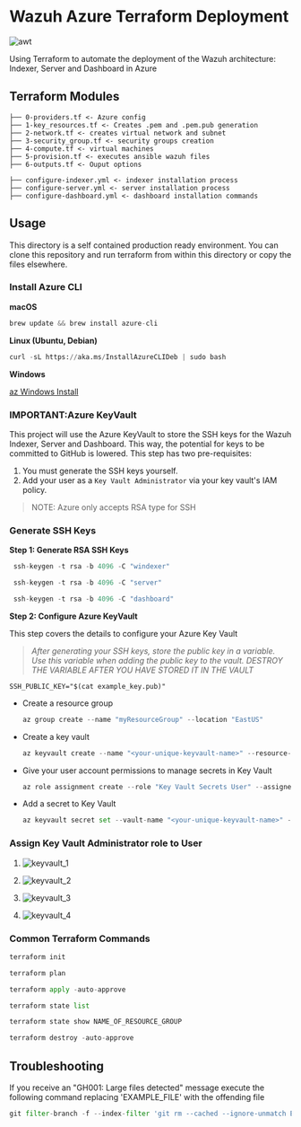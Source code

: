 # Wazuh Azure Terraform Deployment

![awt](https://github.com/datboyblu3/azure_wazuh_terraform/assets/95729902/6e5523c4-9b6c-4aee-80fd-ea68e7d2f922)



Using Terraform to automate the deployment of the Wazuh architecture: Indexer, Server and Dashboard in Azure

## Terraform Modules
```
├── 0-providers.tf <- Azure config
├── 1-key_resources.tf <- Creates .pem and .pem.pub generation
├── 2-network.tf <- creates virtual network and subnet
├── 3-security_group.tf <- security groups creation
├── 4-compute.tf <- virtual machines
├── 5-provision.tf <- executes ansible wazuh files
├── 6-outputs.tf <- Ouput options
```

```
├── configure-indexer.yml <- indexer installation process
├── configure-server.yml <- server installation process
├── configure-dashboard.yml <- dashboard installation commands
```

## Usage

This directory is a self contained production ready environment. You can clone
this repository and run terraform from within this directory or copy the files
elsewhere.

### Install Azure CLI

**macOS**
```python
brew update && brew install azure-cli
```

**Linux (Ubuntu, Debian)**
```python
curl -sL https://aka.ms/InstallAzureCLIDeb | sudo bash
```
**Windows**

[az Windows Install](https://learn.microsoft.com/en-us/cli/azure/install-azure-cli-windows?tabs=azure-cli)

### IMPORTANT:Azure KeyVault

This project will use the Azure KeyVault to store the SSH keys for the Wazuh Indexer, Server and Dashboard. This way, the potential for keys to be committed to GitHub is lowered.
This step has two pre-requisites: 
1) You must generate the SSH keys yourself.
2) Add your user as a `Key Vault Administrator` via your key vault's IAM policy.
   
> NOTE: Azure only accepts RSA type for SSH

### Generate SSH Keys

**Step 1: Generate RSA SSH Keys**
```python
 ssh-keygen -t rsa -b 4096 -C "windexer"
```

```python
 ssh-keygen -t rsa -b 4096 -C "server"
```

```python
 ssh-keygen -t rsa -b 4096 -C "dashboard"
```

**Step 2: Configure Azure KeyVault**

This step covers the details to configure your Azure Key Vault
> *After generating your SSH keys, store the public key in a variable. Use this variable when adding the public key to the vault. DESTROY THE VARIABLE AFTER YOU HAVE STORED IT IN THE VAULT*
```
SSH_PUBLIC_KEY="$(cat example_key.pub)"
```

- Create a resource group
  ```python
  az group create --name "myResourceGroup" --location "EastUS"
  ```
- Create a key vault
  ```python
  az keyvault create --name "<your-unique-keyvault-name>" --resource-group "myResourceGroup" --enable-rbac-authorization
  ```
- Give your user account permissions to manage secrets in Key Vault
  ```python
  az role assignment create --role "Key Vault Secrets User" --assignee "<example_outlook.com#EXT#example@outlook.onmicrosoft.com>" --scope "/subscriptions/<subscription-id>/resourceGroups/<resource-group-name>/providers/Microsoft.KeyVault/vaults/<your-unique-keyvault-name>"
  ```

- Add a secret to Key Vault
  ```python
  az keyvault secret set --vault-name "<your-unique-keyvault-name>" --name "ExamplePassword" --value "$SSH_PUBLIC_KEY" --output none
  ```
### Assign Key Vault Administrator role to User

1) ![keyvault_1](https://github.com/datboyblu3/azure_wazuh_terraform/assets/95729902/e8f715c7-9697-49e3-bfec-d162fea5b5ab)

2) ![keyvault_2](https://github.com/datboyblu3/azure_wazuh_terraform/assets/95729902/19f9471b-d3ff-4abf-a826-b72f45a18db8)

3) ![keyvault_3](https://github.com/datboyblu3/azure_wazuh_terraform/assets/95729902/ca82a235-4a5e-4123-8a08-3809478efd6f)

4) ![keyvault_4](https://github.com/datboyblu3/azure_wazuh_terraform/assets/95729902/c1a1b0de-37d8-4ac9-9709-95360c90202a)





### Common Terraform Commands

```python
terraform init
```

```python
terraform plan
```

```python
terraform apply -auto-approve
```

```python
terraform state list
```

```python
terraform state show NAME_OF_RESOURCE_GROUP
```

```python
terraform destroy -auto-approve
```

## Troubleshooting

If you receive an "GH001: Large files detected" message execute the following command replacing 'EXAMPLE_FILE' with the offending file
```python
git filter-branch -f --index-filter 'git rm --cached --ignore-unmatch EXAMPLE_FILE'
```


